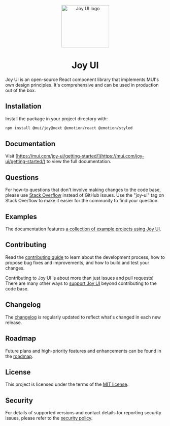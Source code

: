 <!-- markdownlint-disable-next-line -->
<p align="center">
  <a href="https://mui.com/joy-ui/getting-started/" rel="noopener" target="_blank"><img width="150" height="133" src="https://mui.com/static/logo.svg" alt="Joy UI logo"></a>
</p>

<h1 align="center">Joy UI</h1>

Joy UI is an open-source React component library that implements MUI's own design principles. It's comprehensive and can be used in production out of the box.

## Installation

Install the package in your project directory with:

<!-- #default-branch-switch -->

```bash
npm install @mui/joy@next @emotion/react @emotion/styled
```

## Documentation

Visit [https://mui.com/joy-ui/getting-started/](https://mui.com/joy-ui/getting-started/) to view the full documentation.

## Questions

For how-to questions that don't involve making changes to the code base, please use [Stack Overflow](https://stackoverflow.com/questions/tagged/joy-ui) instead of GitHub issues.
Use the "joy-ui" tag on Stack Overflow to make it easier for the community to find your question.

## Examples

The documentation features [a collection of example projects using Joy UI](https://github.com/mui/material-ui/tree/master/examples).

## Contributing

Read the [contributing guide](/CONTRIBUTING.md) to learn about the development process, how to propose bug fixes and improvements, and how to build and test your changes.

Contributing to Joy UI is about more than just issues and pull requests!
There are many other ways to [support Joy UI](https://mui.com/material-ui/getting-started/faq/#mui-is-awesome-how-can-i-support-the-project) beyond contributing to the code base.

## Changelog

The [changelog](https://github.com/mui/material-ui/releases) is regularly updated to reflect what's changed in each new release.

## Roadmap

Future plans and high-priority features and enhancements can be found in the [roadmap](https://mui.com/material-ui/discover-more/roadmap/).

## License

This project is licensed under the terms of the
[MIT license](/LICENSE).

## Security

For details of supported versions and contact details for reporting security issues, please refer to the [security policy](https://github.com/mui/material-ui/security/policy).
